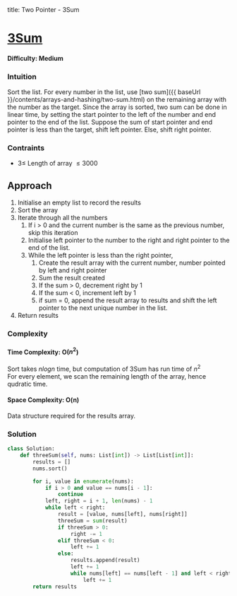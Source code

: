 <frontmatter>
  title: Two Pointer - 3Sum
</frontmatter>

# [3Sum](https://leetcode.com/problems/3sum/)
#### Difficulty: Medium

### Intuition
Sort the list.
For every number in the list, use [two sum]({{ baseUrl }}/contents/arrays-and-hashing/two-sum.html) on the remaining array with the number as the target. Since the array is sorted, two sum can be done in linear time, by setting the start pointer to the left of the number and end pointer to the end of the list. Suppose the sum of start pointer and end pointer is less than the target, shift left pointer. Else, shift right pointer. 

### Contraints
- $3\leqslant$ Length of array $\leqslant 3000$ 
 
## Approach
1. Initialise an empty list to record the results
2. Sort the array
3. Iterate through all the numbers
    1. If i > 0 and the current number is the same as the previous number, skip this iteration
    2. Initialise left pointer to the number to the right and right pointer to the end of the list.
    3. While the left pointer is less than the right pointer,
        1. Create the result array with the current number, number pointed by left and right pointer
        2. Sum the result created
        3. If the sum > 0, decrement right by 1
        4. If the sum < 0, increment left by 1
        5. if sum = 0, append the result array to results and shift the left pointer to the next unique number in the list. 
4. Return results

### Complexity
#### Time Complexity: O($n^2$)
Sort takes $nlogn$ time, but computation of 3Sum has run time of $n^2$<br>
For every element, we scan the remaining length of the array, hence qudratic time. 
#### Space Complexity: O(n)
Data structure required for the results array. 
### Solution
<panel header="Don't cheat yourself" type="dark">

```python
class Solution:
    def threeSum(self, nums: List[int]) -> List[List[int]]:
        results = []
        nums.sort()

        for i, value in enumerate(nums):
            if i > 0 and value == nums[i - 1]:
                continue
            left, right = i + 1, len(nums) - 1
            while left < right:
                result = [value, nums[left], nums[right]]
                threeSum = sum(result)
                if threeSum > 0:
                    right -= 1
                elif threeSum < 0:
                    left += 1
                else:
                    results.append(result)
                    left += 1
                    while nums[left] == nums[left - 1] and left < right:
                        left += 1
        return results
```
</panel>
